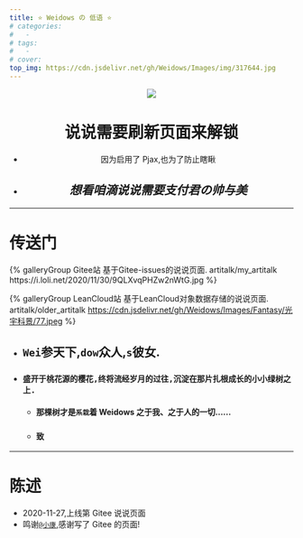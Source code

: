 ```yaml
---
title: ⭐ Weidows の 低语 ⭐
# categories:
#   -
# tags:
#   -
# cover:
top_img: https://cdn.jsdelivr.net/gh/Weidows/Images/img/317644.jpg
---
```


<!--
 * @Author: Weidows
 * @Date: 2020-11-27 22:47:37
 * @LastEditors: Weidows
 * @LastEditTime: 2020-12-06 16:31:05
 * @FilePath: \Weidowsd:\Game\Demo\Github\Blog\source\artitalk\index.md
 * @Description:
-->

<center>
<img src="https://cdn.jsdelivr.net/gh/Weidows/Images/img/317644.jpg" />

# 说说需要刷新页面来解锁

- 因为启用了 Pjax,也为了防止瞎瞅
- ## _想看咱滴说说需要支付君の帅与美_
</center>

---

# 传送门

<div class="gallery-group-main">
{% galleryGroup Gitee站 基于Gitee-issues的说说页面. artitalk/my_artitalk https://i.loli.net/2020/11/30/9QLXvqPHZw2nWtG.jpg %}

{% galleryGroup LeanCloud站 基于LeanCloud对象数据存储的说说页面. artitalk/older_artitalk https://cdn.jsdelivr.net/gh/Weidows/Images/Fantasy/光宇科景/77.jpeg %}

</div>

- ## `Wei`参天下,`dow`众人,`s`彼女.
- ### `盛开于桃花源的樱花,终将流经岁月的过往,沉淀在那片扎根成长的小小绿树之上.`
  - #### 那棵树才是`系栽`着 Weidows 之于我、之于人的一切……
  - ### `致`

---

# 陈述

- 2020-11-27,上线第 Gitee 说说页面
- 鸣谢[`@小康`](https://www.antmoe.com),感谢写了 Gitee 的页面!
